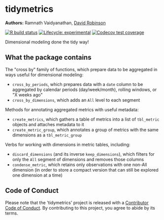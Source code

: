 # tidymetrics

**Authors:** Ramnath Vaidyanathan, [David Robinson](http://varianceexplained.org/)<br/>

<!-- badges: start -->
  [![R build status](https://github.com/ramnathv/tidymetrics/workflows/R-CMD-check/badge.svg)](https://github.com/ramnathv/tidymetrics/actions)
[![Lifecycle: experimental](https://img.shields.io/badge/lifecycle-experimental-orange.svg)](https://www.tidyverse.org/lifecycle/#experimental)
[![Codecov test coverage](https://codecov.io/gh/ramnathv/tidymetrics/branch/master/graph/badge.svg)](https://codecov.io/gh/ramnathv/tidymetrics?branch=master)
<!-- badges: end -->

<!--

[![Travis build status](https://travis-ci.org/ramnathv/tidymetrics.svg?branch=master)](https://travis-ci.org/ramnathv/tidymetrics)
[![Codecov test coverage](https://codecov.io/gh/ramnathv/tidymetrics/branch/master/graph/badge.svg)](https://codecov.io/gh/ramnathv/tidymetrics?branch=master) [![Lifecycle: experimental](https://img.shields.io/badge/lifecycle-experimental-orange.svg)](https://www.tidyverse.org/lifecycle/#experimental)

-->

Dimensional modeling done the tidy way!

## What the package contains

The "cross by" family of functions, which prepare data to be aggregated in ways useful for dimensional modeling:

* `cross_by_periods`, which prepares data with a `date` column to be aggregated by calendar periods (day/week/month), rolling windows, or "X weeks ago"
* `cross_by_dimensions`, which adds an `All` level to each segment

Methods for annotating aggregated metrics with useful metadata:

* `create_metrics`, which gathers a table of metrics into a list of `tbl_metric` objects and attaches metadata to it
* `create_metric_group`, which annotates a group of metrics with the same dimensions as a `tbl_metric_group`

Verbs for working with dimensions in metric tables, including:

* `discard_dimensions` (and its inverse `keep_dimensions`), which filters for only the `All` segment of dimensions and removes those columns
* `condense_metric`, which retains only observations with one non-All dimension (in order to store a compact version that can still be explored one dimension at a time) 

## Code of Conduct

Please note that the 'tidymetrics' project is released with a [Contributor Code of Conduct](CODE_OF_CONDUCT.md). By contributing to this project, you agree to abide by its terms.
